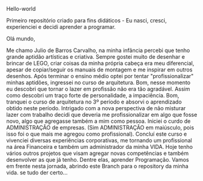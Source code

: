 Hello-world

Primeiro repositório criado para fins didáticos - Eu nasci, cresci, experienciei e decidi aprender a programar.

Olá mundo,

Me chamo Julio de Barros Carvalho, na minha infância percebi que tenho grande aptidão artísticas e criativa. Sempre gostei muito de desenhar e brincar de LEGO, criar coisas da minha própria cabeça era meu diferencial, apesar de copiar/seguir os manuais de montagem e me inspirar em outros desenhos. Após terminar o ensino médio optei por tentar "profissionalizar" minhas aptidões, ingressei no curso de arquitetura. Bom, nesse momento eu descobri que tornar o lazer em profissão não era tão agradável. Assim como descobri um traço forte de personalidade, a impaciência. Bom, tranquei o curso de arquitetura no 3º período e absorvi o aprendizado obtido neste período. Intrigado com a nova perspectiva de não misturar lazer com trabalho decidi que deveria me profissionalizar em algo que fosse novo, algo que agregasse também a mim como pessoa. Iniciei o curdo de ADMINISTRAÇÂO de empresas. (Sim ADMINISTRAÇÂO em maiúsculo, pois isso foi o que mais me agregou como profissional). Concluí este curso e vivenciei diversas experiências corporativas, me tornando um profissional na área Financeira e também um administrador da minha VIDA. Hoje tenho vários outros projetos que visam agregar novas competências e também desenvolver as que já tenho. Dentre elas, aprender Programação. Vamos em frente nesta jornada, abrindo este Branch para o repository da minha vida. se tudo der certo...
